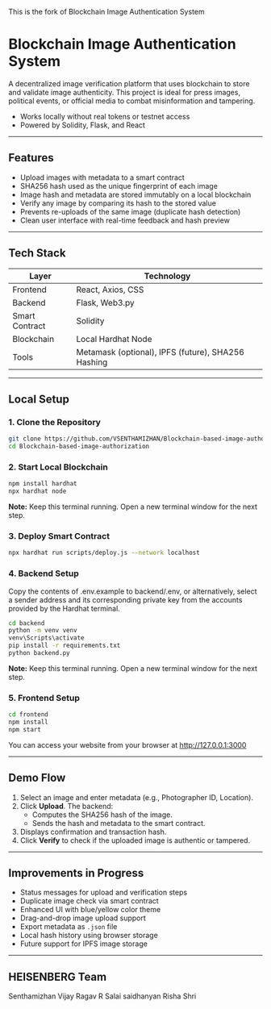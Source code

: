 This is the fork of  Blockchain Image Authentication System


# Blockchain Image Authentication System

A decentralized image verification platform that uses blockchain to store and validate image authenticity. This project is ideal for press images, political events, or official media to combat misinformation and tampering.

- Works locally without real tokens or testnet access  
- Powered by Solidity, Flask, and React

---

## Features

- Upload images with metadata to a smart contract  
- SHA256 hash used as the unique fingerprint of each image  
- Image hash and metadata are stored immutably on a local blockchain  
- Verify any image by comparing its hash to the stored value  
- Prevents re-uploads of the same image (duplicate hash detection)  
- Clean user interface with real-time feedback and hash preview  

---

## Tech Stack

| Layer         | Technology               |
|---------------|--------------------------|
| Frontend      | React, Axios, CSS        |
| Backend       | Flask, Web3.py           |
| Smart Contract| Solidity                 |
| Blockchain    | Local Hardhat Node       |
| Tools         | Metamask (optional), IPFS (future), SHA256 Hashing |

---

## Local Setup

### 1. Clone the Repository

```bash
git clone https://github.com/VSENTHAMIZHAN/Blockchain-based-image-authorization.git
cd Blockchain-based-image-authorization
```

### 2. Start Local Blockchain

```bash
npm install hardhat
npx hardhat node
```

**Note:** Keep this terminal running. Open a new terminal window for the next step.

### 3. Deploy Smart Contract

```bash
npx hardhat run scripts/deploy.js --network localhost
```



### 4. Backend Setup

Copy the contents of .env.example to backend/.env, or alternatively, select a sender address and its corresponding private key from the accounts provided by the Hardhat terminal.

```bash
cd backend
python -m venv venv
venv\Scripts\activate
pip install -r requirements.txt
python backend.py
```

**Note:** Keep this terminal running. Open a new terminal window for the next step.

### 5. Frontend Setup

```bash
cd frontend
npm install
npm start
```

You can access your website from your browser at http://127.0.0.1:3000

---

## Demo Flow

1. Select an image and enter metadata (e.g., Photographer ID, Location).
2. Click **Upload**. The backend:
   - Computes the SHA256 hash of the image.
   - Sends the hash and metadata to the smart contract.
3. Displays confirmation and transaction hash.
4. Click **Verify** to check if the uploaded image is authentic or tampered.

---

## Improvements in Progress

- Status messages for upload and verification steps  
- Duplicate image check via smart contract  
- Enhanced UI with blue/yellow color theme  
- Drag-and-drop image upload support  
- Export metadata as `.json` file  
- Local hash history using browser storage  
- Future support for IPFS image storage  

---

## HEISENBERG Team
Senthamizhan
Vijay Ragav R
Salai saidhanyan
Risha Shri
